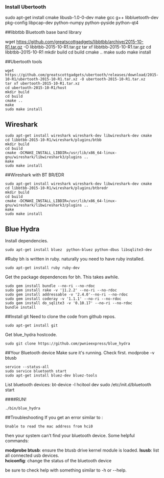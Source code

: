 ### Install Ubertooth
sudo apt-get install cmake libusb-1.0-0-dev make gcc g++ libbluetooth-dev \
pkg-config libpcap-dev python-numpy python-pyside python-qt4

##libbtbb
Bluetooth base band library

wget https://github.com/greatscottgadgets/libbtbb/archive/2015-10-R1.tar.gz -O libbtbb-2015-10-R1.tar.gz
tar xf libbtbb-2015-10-R1.tar.gz
cd libbtbb-2015-10-R1
mkdir build
cd build
cmake ..
make
sudo make install

##Ubertooth tools
```shell
wget https://github.com/greatscottgadgets/ubertooth/releases/download/2015-10-R1/ubertooth-2015-10-R1.tar.xz -O ubertooth-2015-10-R1.tar.xz
tar xf ubertooth-2015-10-R1.tar.xz
cd ubertooth-2015-10-R1/host
mkdir build
cd build
cmake ..
make
sudo make install
```

## Wireshark
```shell
sudo apt-get install wireshark wireshark-dev libwireshark-dev cmake
cd libbtbb-2015-10-R1/wireshark/plugins/btbb
mkdir build
cd build
cmake -DCMAKE_INSTALL_LIBDIR=/usr/lib/x86_64-linux-gnu/wireshark/libwireshark3/plugins ..
make
sudo make install
```

##Wireshark with BT BR/EDR
```shell
sudo apt-get install wireshark wireshark-dev libwireshark-dev cmake
cd libbtbb-2015-10-R1/wireshark/plugins/btbredr
mkdir build
cd build
cmake -DCMAKE_INSTALL_LIBDIR=/usr/lib/x86_64-linux-gnu/wireshark/libwireshark3/plugins ..
make
sudo make install
```
## Blue Hydra
Install dependencies.
```shell
sudo apt-get install bluez  python-bluez python-dbus libsqlite3-dev
```
#Ruby
bh is written in ruby.  naturally you need to have ruby installed.
```shell
sudo apt-get install ruby ruby-dev
```
Get the package dependences for bh.  This takes awhile.
```shell
sudo gem install bundle --no-ri --no-rdoc
sudo gem install rake -v '11.2.2' --no-ri --no-rdoc
sudo gem install addressable -v '2.4.0'--no-ri --no-rdoc
sudo gem install coderay -v '1.1.1' --no-ri --no-rdoc
sudo gem install do_sqlite3 -v '0.10.17' --no-ri --no-rdoc
bundle install
```

##Install git
Need to clone the code from github repos.  
```shell
sudo apt-get install git
```
Get blue_hydra hostcode.
```
sudo git clone https://github.com/pwnieexpress/blue_hydra
```

##Your Bluetooth device
Make sure it's running.  Check first.
modprobe -v btusb
```shell
service --status-all
sudo service bluetooth start
sudo apt-get install bluez-dev bluez-tools
```
List bluetooth devices:
bt-device -l
hcitool dev
sudo /etc/init.d/bluetooth start


####RUN!
```shell
./bin/blue_hydra
```

##Troubleshooting
If you get an error similar to :
```shell
Unable to read the mac address from hci0
```
then your system can't find your bluetooth device.  Some helpful commands:

**modprobe btusb**: ensure the btusb drive kernel module is loaded.
**lsusb**: list all connected usb devices.  
**hciconfig**: change the status of the bluetooth device

be sure to check help with something similar to -h or --help.
